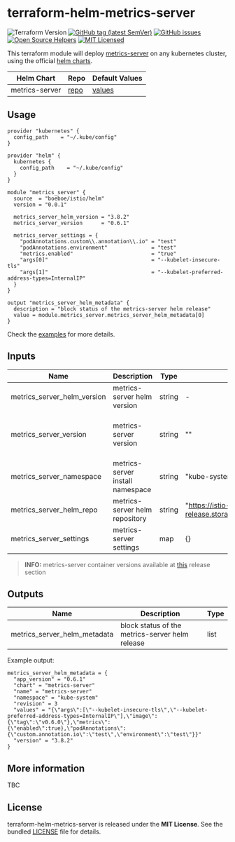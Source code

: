 # terraform-helm-metrics-server

![Terraform Version](https://img.shields.io/badge/terraform-≥_1.0.0-blueviolet)
[![GitHub tag (latest SemVer)](https://img.shields.io/github/v/tag/boeboe/terraform-helm-metrics-server?label=registry)](https://registry.terraform.io/modules/boeboe/metrics-server/helm)
[![GitHub issues](https://img.shields.io/github/issues/boeboe/terraform-helm-metrics-server)](https://github.com/boeboe/terraform-helm-metrics-server/issues)
[![Open Source Helpers](https://www.codetriage.com/boeboe/terraform-helm-metrics-server/badges/users.svg)](https://www.codetriage.com/boeboe/terraform-helm-metrics-server)
[![MIT Licensed](https://img.shields.io/badge/license-MIT-green.svg)](https://tldrlegal.com/license/mit-license)

This terraform module will deploy [metrics-server](https://github.com/kubernetes-sigs/metrics-server) on any kubernetes cluster, using the official [helm charts](hhttps://artifacthub.io/packages/helm/metrics-server/metrics-server).

| Helm Chart | Repo | Default Values |
|------------|------|--------|
| metrics-server | [repo](hhttps://artifacthub.io/packages/helm/metrics-server/metrics-server) | [values](https://artifacthub.io/packages/helm/metrics-server/metrics-server?modal=values) |

## Usage

``` hcl
provider "kubernetes" {
  config_path    = "~/.kube/config"
}

provider "helm" {
  kubernetes {
    config_path    = "~/.kube/config"
  }
}

module "metrics_server" {
  source  = "boeboe/istio/helm"
  version = "0.0.1"

  metrics_server_helm_version = "3.8.2"
  metrics_server_version      = "0.6.1"

  metrics_server_settings = {
    "podAnnotations.custom\\.annotation\\.io" = "test"
    "podAnnotations.environment"              = "test"
    "metrics.enabled"                         = "true"
    "args[0]"                                 = "--kubelet-insecure-tls"
    "args[1]"                                 = "--kubelet-preferred-address-types=InternalIP"
  }
}

output "metrics_server_helm_metadata" {
  description = "block status of the metrics-server helm release"
  value = module.metrics_server.metrics_server_helm_metadata[0]
}
```

Check the [examples](examples) for more details.

## Inputs

| Name | Description | Type | Default | Required | Remarks |
|------|-------------|------|---------|----------|--------|
| metrics_server_helm_version | metrics-server helm version | string | - | true | |
| metrics_server_version | metrics-server version | string | "" | false | if not specified, use chart appVersion value |
| metrics_server_namespace | metrics-server install namespace | string | "kube-system" | false | |
| metrics_server_helm_repo | metrics-server helm repository | string | "https://istio-release.storage.googleapis.com/charts" | false | |
| metrics_server_settings | metrics-server settings | map | {} | false | |

> **INFO:** metrics-server container versions available at [this](https://github.com/kubernetes-sigs/metrics-server/releases) release section

## Outputs

| Name | Description | Type |
|------|-------------|------|
| metrics_server_helm_metadata | block status of the metrics-server helm release | list |


Example output:

``` hcl
metrics_server_helm_metadata = {
  "app_version" = "0.6.1"
  "chart" = "metrics-server"
  "name" = "metrics-server"
  "namespace" = "kube-system"
  "revision" = 3
  "values" = "{\"args\":[\"--kubelet-insecure-tls\",\"--kubelet-preferred-address-types=InternalIP\"],\"image\":{\"tag\":\"v0.6.0\"},\"metrics\":{\"enabled\":true},\"podAnnotations\":{\"custom.annotation.io\":\"test\",\"environment\":\"test\"}}"
  "version" = "3.8.2"
}
```

## More information

TBC

## License

terraform-helm-metrics-server is released under the **MIT License**. See the bundled [LICENSE](LICENSE) file for details.
